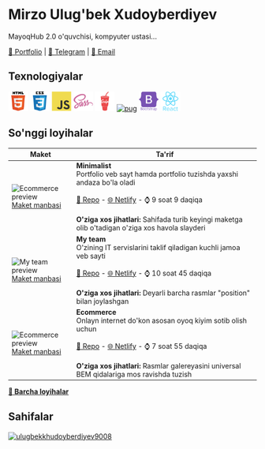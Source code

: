 # Mirzo Ulug'bek Xudoyberdiyev

MayoqHub 2.0 o'quvchisi, kompyuter ustasi...

[💼 Portfolio](https://portfolio-selfmade.netlify.app/) | [💬 Telegram](https://t.me/ulugbekkhudoyberdiyev9008) | [📧 Email](https://ulugbekkhudoyberdiyev9008@gmail.com/)


## Texnologiyalar

<p align="left">
  <a href="https://www.w3.org/html/" target="_blank" rel="noreferrer"><img src="https://raw.githubusercontent.com/devicons/devicon/master/icons/html5/html5-original-wordmark.svg" alt="html5" width="40" height="40"/></a>
  <a href="https://www.w3schools.com/css/" target="_blank" rel="noreferrer"><img src="https://raw.githubusercontent.com/devicons/devicon/master/icons/css3/css3-original-wordmark.svg" alt="css3" width="40" height="40"/></a>
  <a href="https://developer.mozilla.org/en-US/docs/Web/JavaScript" target="_blank" rel="noreferrer"><img src="https://raw.githubusercontent.com/devicons/devicon/master/icons/javascript/javascript-original.svg" alt="javascript" width="40" height="40"/></a>
  <a href="https://sass-lang.com" target="_blank" rel="noreferrer"><img src="https://raw.githubusercontent.com/devicons/devicon/master/icons/sass/sass-original.svg" alt="sass" width="40" height="40"/></a>
  <a href="https://gulpjs.com" target="_blank" rel="noreferrer"><img src="https://raw.githubusercontent.com/devicons/devicon/master/icons/gulp/gulp-plain.svg" alt="gulp" width="40" height="40"/></a>
  <a href="https://pugjs.org" target="_blank" rel="noreferrer"><img src="https://cdn.worldvectorlogo.com/logos/pug.svg" alt="pug" width="40" height="40"/></a>
  <a href="https://getbootstrap.com" target="_blank" rel="noreferrer"><img src="https://raw.githubusercontent.com/devicons/devicon/master/icons/bootstrap/bootstrap-plain-wordmark.svg" alt="bootstrap" width="40" height="40"/></a>
  <a href="https://reactjs.org/" target="_blank" rel="noreferrer"><img src="https://raw.githubusercontent.com/devicons/devicon/master/icons/react/react-original-wordmark.svg" alt="react" width="40" height="40"/></a>
</p>


## So'nggi loyihalar

| Maket | Ta'rif |
|---|---|
| <img src="https://res.cloudinary.com/dz209s6jk/image/upload/q_auto,w_700/Challenges/zdxcoacbs8uqjynxmuh4.jpg" alt="Ecommerce preview" width="250"/><br>[Maket manbasi](https://www.frontendmentor.io/challenges/minimalist-portfolio-website-LMy-ZRyiE) | **Minimalist** <br>Portfolio veb sayt hamda portfolio tuzishda yaxshi andaza bo'la oladi <br><br> <a href="https://github.com/MIRZOULUGBEK9008/minimalist-selfmade">🧾 Repo</a> - <a href="https://minimalist-selfmade.netlify.app/" target="_blank">🌐 Netlify</a> - ⌚ 9 soat 9 daqiqa<br><br> **O'ziga xos jihatlari:** Sahifada turib keyingi maketga olib o'tadigan o'ziga xos havola slayderi  |
| <img src="https://res.cloudinary.com/dz209s6jk/image/upload/q_auto,w_700/Challenges/vivqu9zlxbcv5mgxdjxq.jpg" alt="My team preview" width="250"/><br>[Maket manbasi](https://www.frontendmentor.io/challenges/myteam-multipage-website-mxlEauvW) | **My team** <br>O'zining IT servislarini taklif qiladigan kuchli jamoa veb sayti <br><br> <a href="https://github.com/MIRZOULUGBEK9008/myteam-selfmade">🧾 Repo</a> - <a href="https://myteam-selfmade.netlify.app/" target="_blank">🌐 Netlify</a> - ⌚ 10 soat 45 daqiqa<br><br> **O'ziga xos jihatlari:** Deyarli barcha rasmlar "position" bilan joylashgan |
| <img src="https://res.cloudinary.com/dz209s6jk/image/upload/q_auto,w_700/Challenges/fhzpdnabrek50hvhftnl.jpg" alt="Ecommerce preview" width="250"/><br>[Maket manbasi](https://www.frontendmentor.io/challenges/myteam-multipage-website-mxlEauvW) | **Ecommerce** <br>Onlayn internet do'kon asosan oyoq kiyim sotib olish uchun <br><br> <a href="https://github.com/MIRZOULUGBEK9008/ecommerce-selfmade">🧾 Repo</a> - <a href="https://ecommerce-selfmade.netlify.app/" target="_blank">🌐 Netlify</a> - ⌚ 7 soat 55 daqiqa<br><br> **O'ziga xos jihatlari:** Rasmlar galereyasini universal BEM qidalariga mos ravishda tuzish |

**<a href="https://portfolio-selfmade.netlify.app/" target="_blank">💼 Barcha loyihalar</a>**


## Sahifalar
<p align="left">
<a href="https://instagram.com/ulugbekkhudoyberdiyev9008" target="blank"><img align="center" src="https://raw.githubusercontent.com/rahuldkjain/github-profile-readme-generator/master/src/images/icons/Social/instagram.svg" alt="ulugbekkhudoyberdiyev9008" height="30" width="40" /></a>
</p>
